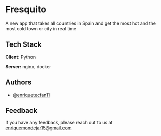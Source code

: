 
# Fresquito

A new app that takes all countries in Spain and get the most hot and the most cold town or city in real time



## Tech Stack

**Client:** Python

**Server:** nginx, docker


## Authors

- [@enriquetecfan11](https://www.github.com/enriquetecfan11)


## Feedback

If you have any feedback, please reach out to us at enriquemondejar15@gmail.com


